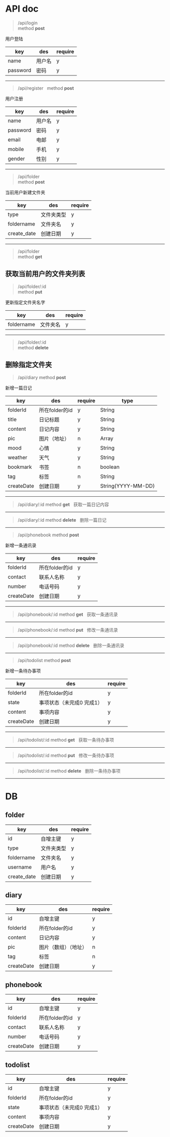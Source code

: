# API doc
> /api/login   
method **post**  

用户登陆

key | des | require 
--- | --- |---    
name | 用户名 | y 
password | 密码 | y
---
> /api/register  
method **post**  

用户注册

key | des | require 
--- | --- |---    
name | 用户名 | y 
password | 密码 | y 
email | 电邮 | y
mobile | 手机 | y
gender | 性别 | y
---
> /api/folder   
method **post**  

当前用户新建文件夹

key | des | require 
--- | --- |---    
type | 文件夹类型 | y
foldername | 文件夹名 | y
create_date | 创建日期 | y   
---
> /api/folder   
method **get**    
    
获取当前用户的文件夹列表
---
> /api/folder/:id   
method **put**  

更新指定文件夹名字

key | des | require 
--- | --- |---    
foldername | 文件夹名 | y
---
> /api/folder/:id   
method **delete**  

删除指定文件夹
---
> /api/diary
method **post**  

新增一篇日记

key | des | require | type
--- | --- |--- |---
folderId | 所在folder的id | y | String
title | 日记标题 | y | String
content | 日记内容 | y | String
pic | 图片（地址） | n | Array
mood | 心情 | y | String
weather | 天气 | y | String
bookmark | 书签 | n | boolean
tag | 标签 | n | String
createDate | 创建日期 | y | String(YYYY-MM-DD)
---
> /api/diary/:id
method **get**  
获取一篇日记内容
---
> /api/diary/:id
method **delete**  
删除一篇日记
---
> /api/phonebook
method **post**  

新增一条通讯录

key | des | require
--- | --- |---
folderId | 所在folder的id | y
contact | 联系人名称 | y
number | 电话号码 | y
createDate | 创建日期 | y   
---
> /api/phonebook/:id
method **get**  
获取一条通讯录
---
> /api/phonebook/:id
method **put**  
修改一条通讯录
---
> /api/phonebook/:id
method **delete**  
删除一条通讯录
---
> /api/todolist
method **post**  

新增一条待办事项

key | des | require
--- | --- |---
folderId | 所在folder的id | y
state | 事项状态（未完成0 完成1） | y
content | 事项内容 | y
createDate | 创建日期 | y  
---
> /api/todolist/:id
method **get**  
获取一条待办事项
---
> /api/todolist/:id
method **put**  
修改一条待办事项
---
> /api/todolist/:id
method **delete**  
删除一条待办事项
---

# DB     
## folder   
key | des | require 
--- | --- |---    
id | 自增主键 | y 
type | 文件夹类型 | y
foldername | 文件夹名 | y
username | 用户名 | y
create_date | 创建日期 | y   

## diary 
key | des | require
--- | --- |---
id | 自增主键 | y 
folderId | 所在folder的id | y
content | 日记内容 | y
pic | 图片（数组）（地址） | n
tag | 标签 | n
createDate | 创建日期 | y   

## phonebook     
key | des | require
--- | --- |---
id | 自增主键 | y 
folderId | 所在folder的id | y
contact | 联系人名称 | y
number | 电话号码 | y
createDate | 创建日期 | y   
 
## todolist     
key | des | require
--- | --- |---
id | 自增主键 | y 
folderId | 所在folder的id | y
state | 事项状态（未完成0 完成1） | y
content | 事项内容 | y
createDate | 创建日期 | y   

